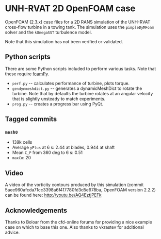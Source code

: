 UNH-RVAT 2D OpenFOAM case
=========================

OpenFOAM (2.3.x) case files for a 2D RANS simulation of the UNH-RVAT cross-flow
turbine in a towing tank. The simulation uses the `pimpleDyMFoam` solver and the
`kOmegaSST` turbulence model. 

Note that this simulation has not been verified or validated.

Python scripts
--------------
There are some Python scripts included to perform various tasks. Note that these
require [foamPy](https://github.com/petebachant/foamPy.git).

  * `perf.py` -- calculates performance of turbine, plots torque.
  * `gendynmeshdict.py` -- generates a dynamicMeshDict to rotate the turbine. 
    Note that by defaults the turbine rotates at an angular velocity that is 
    slightly unsteady to match experiments.
  * `prog.py` -- creates a progress bar using PyQt.
  
Tagged commits
--------------

### `mesh0`
  * 139k cells
  * Average `yPlus` at 6 s: 2.44 at blades, 0.944 at shaft
  * Mean `C_P` from 360 deg to 6 s: 0.51
  * `maxCo`: 20

Video
-----
A video of the vorticity contours produced by this simulation (commit
5aee960afcda71cc3398a6f417780fd3d5e978ba, OpenFOAM version 2.2.2) can be
found here: http://youtu.be/AQ4EztjPEFk

Acknowledgements
----------------
Thanks to Boloar from the cfd-online forums for providing a nice example case on
which to base this one. Also thanks to vkrastev for additional advice.

